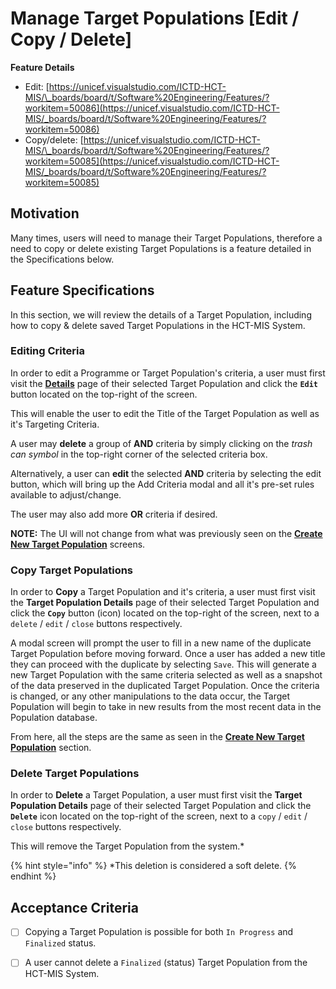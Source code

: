 # Manage Target Populations \[Edit / Copy / Delete\]

**Feature Details**

* Edit: [https://unicef.visualstudio.com/ICTD-HCT-MIS/\_boards/board/t/Software%20Engineering/Features/?workitem=50086](https://unicef.visualstudio.com/ICTD-HCT-MIS/_boards/board/t/Software%20Engineering/Features/?workitem=50086)
* Copy/delete: [https://unicef.visualstudio.com/ICTD-HCT-MIS/\_boards/board/t/Software%20Engineering/Features/?workitem=50085](https://unicef.visualstudio.com/ICTD-HCT-MIS/_boards/board/t/Software%20Engineering/Features/?workitem=50085)

## Motivation

Many times, users will need to manage their Target Populations, therefore a need to copy or delete existing Target Populations is a feature detailed in the Specifications below. 

## Feature Specifications

In this section, we will review the details of a Target Population, including how to copy & delete saved Target Populations in the HCT-MIS System. 

### Editing Criteria

In order to edit a Programme or Target Population's criteria, a user must first visit the [**Details**](view-copy-delete.md) page of their selected Target Population and click the **`Edit`** button located on the top-right of the screen. 

This will enable the user to edit the Title of the Target Population as well as it's Targeting Criteria.

A user may **delete** a group of **AND** criteria by simply clicking on the _trash can symbol_ in the top-right corner of the selected criteria box. 

Alternatively, a user can **edit** the selected **AND** criteria by selecting the edit button, which will bring up the Add Criteria modal and all it's pre-set rules available to adjust/change.

The user may also add more **OR** criteria if desired.

**NOTE:** The UI will not change from what was previously seen on the [**Create New Target Population**](targeting-criteria.md#create-new-target-population) screens.

### 

### Copy Target Populations

In order to **Copy** a Target Population and it's criteria, a user must first visit the **Target Population Details** page of their selected Target Population and click the **`Copy`** button \(icon\) located on the top-right of the screen, next to a `delete` / `edit` / `close` buttons respectively. 

A modal screen will prompt the user to fill in a new name of the duplicate Target Population before moving forward. Once a user has added a new title they can proceed with the duplicate by selecting `Save`. This will generate a new Target Population with the same criteria selected as well as a snapshot of the data preserved in the duplicated Target Population. Once the criteria is changed, or any other manipulations to the data occur, the Target Population will begin to take in new results from the most recent data in the Population database. 

From here, all the steps are the same as seen in the [**Create New Target Population**](targeting-criteria.md#create-new-target-population) section.



### Delete Target Populations

In order to **Delete** a Target Population, a user must first visit the **Target Population Details** page of their selected Target Population and click the **`Delete`** icon located on the top-right of the screen, next to a `copy` / `edit` / `close` buttons respectively. 

This will remove the Target Population from the system.\* 

{% hint style="info" %}
\*This deletion is considered a soft delete.
{% endhint %}

## Acceptance Criteria

* [ ] Copying a Target Population is possible for both `In Progress` and `Finalized` status. 
* [ ] A user cannot delete a `Finalized` \(status\) Target Population from the HCT-MIS System.

